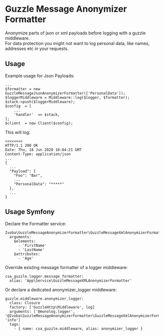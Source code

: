 # Guzzle Message Anonymizer Formatter

Anonymize parts of json or xml payloads before logging with a guzzle middleware.  
For data protection you might not want to log personal data, like names, addresses etc in your requests.

## Usage
Example usage for Json Payloads:

    ...
    $formatter = new GuzzleMessageJsonAnonymizerFormatter(['PersonalData']);
    $loggerMiddleware = Middleware::log($logger, $formatter);
    $stack->push($loggerMiddleware);
    $config  = [
        ...
        'handler'  => $stack,
    ];
    $client  = new Client($config);

This will log:

    <<<<<<<<
    HTTP/1.1 200 OK
    Date: Thu, 18 Jun 2020 10:04:21 GMT
    Content-Type: application/json
    ...
    {
      ...
      "Payload": {
        "Foo": "Bar", 
        ...
        "PersonalData": "*****"
      }, 
      ...
    }


## Usage Symfony

Declare the Formatter service:

    Ivoba\GuzzleMessageAnonymizerFormatter\GuzzleMessageXmlAnonymizerFormatter:
      arguments:
        $elements:
          - 'FirstName'
          - 'LastName'
        $attributes:
          - 'Age'

Override existing message formatter of a logger middleware:

    csa_guzzle.logger.message_formatter:
      alias: 'App\Service\GuzzleMessageXMLAnonymizerFormatter'

Or declare a dedicated anonymizer_logger middleware:

    guzzle.middleware.anonymizer_logger:
      class: Closure
      factory: ['GuzzleHttp\Middleware', log]
      arguments: ['@monolog.logger', '@Ivoba\GuzzleMessageAnonymizerFormatter\GuzzleMessageXmlAnonymizerFormatter', 'info']
      tags:
        - { name: csa_guzzle.middleware, alias: anonymizer_logger }

